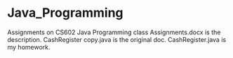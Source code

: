 # Java_Programming
Assignments on CS602 Java Programming class
Assignments.docx is the description.
CashRegister copy.java is the original doc.
CashRegister.java is my homework.
